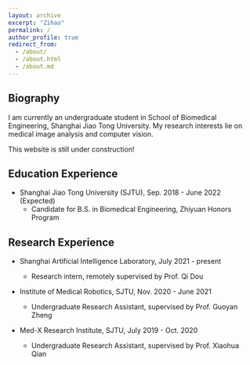 ```yaml
---
layout: archive
excerpt: "Zihao"
permalink: /
author_profile: true
redirect_from:
  - /about/
  - /about.html
  - /about.md
---
```

## Biography
I am currently an undergraduate student in School of Biomedical Engineering, Shanghai Jiao Tong University. My research interests lie on medical image analysis and computer vision.

This website is still under construction!

## Education Experience
* Shanghai Jiao Tong University (SJTU), Sep. 2018 - June 2022 (Expected)
  * Candidate for B.S. in Biomedical Engineering, Zhiyuan Honors Program

## Research Experience
* Shanghai Artificial Intelligence Laboratory, July 2021 - present
  * Research intern, remotely supervised by Prof. Qi Dou

* Institute of Medical Robotics, SJTU, Nov. 2020 - June 2021
  * Undergraduate Research Assistant, supervised by Prof. Guoyan Zheng

* Med-X Research Institute, SJTU, July 2019 - Oct. 2020
  * Undergraduate Research Assistant, supervised by Prof. Xiaohua Qian
